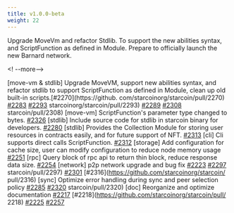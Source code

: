 ```yaml
---
title: v1.0.0-beta
weight: 22
---
```


Upgrade MoveVm and refactor Stdlib. To support the new abilities syntax, and ScriptFunction as defined in Module. Prepare to officially launch the new Barnard network.

<! --more-->

[move-vm & stdlib] Upgrade MoveVM, support new abilities syntax, and refactor stdlib to support ScriptFunction as defined in Module, clean up old built-in scripts.[#2270](https://github. com/starcoinorg/starcoin/pull/2270) [#2283](https://github.com/starcoinorg/starcoin/pull/2283) [#2293](https://github.com/) starcoinorg/starcoin/pull/2293) [#2289](https://github.com/starcoinorg/starcoin/pull/2289) [#2308](https://github.com/starcoinorg/) starcoin/pull/2308)
[move-vm] ScriptFunction's parameter type changed to bytes. [#2326](https://github.com/starcoinorg/starcoin/pull/2326)
[stdlib] Include source code for stdlib in starcoin binary for developers. [#2280](https://github.com/starcoinorg/starcoin/pull/2280)
[stdlib] Provides the Collection Module for storing user resources in contracts easily, and for future support of NFT. [#2313](https://github.com/starcoinorg/starcoin/pull/2313)
[cli] Cli supports direct calls ScriptFunction. [#2312](https://github.com/starcoinorg/starcoin/pull/2312)
[storage] Add configuration for cache size, user can modify configuration to reduce node memory usage [#2251](https://github.com/starcoinorg/starcoin/pull/2251)
[rpc] Query block of rpc api to return thin block, reduce response data size. [#2254](https://github.com/starcoinorg/starcoin/pull/2254)
[network] p2p network upgrade and bug fix [#2223](https://github.com/starcoinorg/starcoin/pull/2223) [#2297](https://github.com/starcoinorg/) starcoin/pull/2297) [#2301](https://github.com/starcoinorg/starcoin/pull/2301) [#2316](https://github.com/starcoinorg/starcoin/ pull/2316)
[sync] Optimize error handling during sync and peer selection policy [#2285](https://github.com/starcoinorg/starcoin/pull/2285) [#2320](https://github.com/starcoinorg/) starcoin/pull/2320)
[doc] Reorganize and optimize documentation [#2217](https://github.com/starcoinorg/starcoin/pull/2217) [#2218](https://github.com/starcoinorg/starcoin/pull/ 2218) [#2225](https://github.com/starcoinorg/starcoin/pull/2225) [#2257](https://github.com/starcoinorg/starcoin/pull/2257)